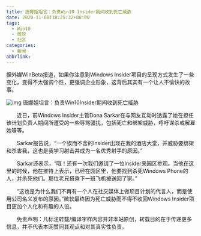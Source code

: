```yaml
---
title: 唐娜姐坦言：负责Win10 Insider期间收到死亡威胁
date: 2020-11-08T18:25:32+08:00
tags:
  - Win10
  - 微软
  - 社区
categories:
  - 新闻
abbrlink:
---
```


据外媒WinBeta报道，如果你注意到Windows Insider项目的呈现方式发生了一些变化，变得不太强调个性，更强调企业形象，这背后其实有一个让人不愉快的故事。

![img](https://cdn.jsdelivr.net/gh/yakeing/Documentation@main/Hexo/images/513f-kcaeqzx8419059.jpg)
唐娜姐坦言：负责Win10Insider期间收到死亡威胁

　　近日，前Windows Insider主管Dona Sarkar在与网友互动时透露了她在担任该计划负责人期间所遭受的一些辱骂骚扰，包括死亡和绑架威胁，呼吁谋杀或解雇她等等。

　　Sarkar报告说，“一个锲而不舍的Insider出现在我的酒店大堂，并威胁要绑架和杀害我，这也是我学习射击并成为一名优秀射手的原因。”

　　Sarkar还表示，“哦！还有一次我们邀请了一位Insider来园区参观。当他在这里的时候，他在推特上表示，已经在园区里，他要找到杀死Windows Phone的人，并杀死他们。那位老兄搭乘下一班飞机被送回了家。”

　　“这也是为什么我们不再有一个人在社交媒体上做项目计划的代言人，而是使用公司名义发布的原因。”微软最终因为死亡威胁而不得不收回Windows Insider项目更加个人化和有趣的人设。

　　免责声明：凡标注转载/编译字样内容并非本站原创，转载目的在于传递更多信息，并不代表本网赞同其观点和对其真实性负责。